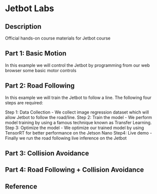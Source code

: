 # Jetbot Labs

## Description

Official hands-on course materials for Jetbot course

## Part 1: Basic Motion

In this example we will control the Jetbot by programming from our web browser some basic motor controls

## Part 2: Road Following

In this example we will train the Jetbot to follow a line. The following four steps are required:

Step 1: Data Collection - We collect image regression dataset which will allow Jetbot to follow the road/line.
Step 2: Train the model - We perform model training by using a famous technique known as Transfer Learning.
Step 3: Optimize the model - We optimize our trained model by using TensorRT for better performance on the Jetson Nano
Step4: Live demo - Finally we run the road following live inference on the Jetbot

## Part 3: Collision Avoidance

## Part 4: Road Following + Collision Avoidance

## Reference
